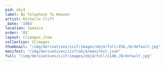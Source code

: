 ```yaml
---
pid: obj4
label: No Telephone To Heaven
artist: Michelle Cliff
_date: '1983'
location: Jamaica
order: '03'
layout: CCimages_item
collection: CCimages
thumbnail: "/img/derivatives/iiif/images/obj4/full/250,/0/default.jpg"
manifest: "/img/derivatives/iiif/obj4/manifest.json"
full: "/img/derivatives/iiif/images/obj4/full/1140,/0/default.jpg"
---
```

